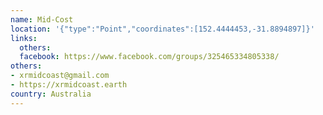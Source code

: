 ```yaml
---
name: Mid-Cost
location: '{"type":"Point","coordinates":[152.4444453,-31.8894897]}'
links:
  others: 
  facebook: https://www.facebook.com/groups/325465334805338/
others:
- xrmidcoast@gmail.com 
- https://xrmidcoast.earth
country: Australia
---
```

